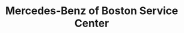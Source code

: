 ---
title: "Mercedes-Benz of Boston Service Center"
url: /somerville/mercedes-benz-of-boston-service-center/
shop: car repair
---